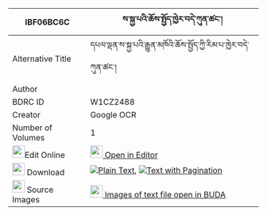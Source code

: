 |IBF06BC6C|ས་སྐྱ་པའི་ཆོས་སྤྱོད་ཁྱེར་བདེ་ཀུན་ཚང་། 
| --- | --- 
|Alternative Title |དཔལ་ལྡན་ས་སྐྱ་པའི་རྒྱུན་མཁོའི་ཆོས་སྤྱོད་ཀྱི་རིམ་པ་ཁྱེར་བདེ་ཀུན་ཚང་།
|Author | 
|BDRC ID | W1CZ2488
|Creator | Google OCR
|Number of Volumes| 1
|<img width="25" src="https://img.icons8.com/color/25/000000/edit-property.png">Edit Online| [<img width="25" src="https://avatars.githubusercontent.com/u/45091458?s=200&v=4"> Open in Editor](http://editor.openpecha.org/IBF06BC6C)
|<img width="25" src="https://img.icons8.com/fluent/48/000000/download-2.png"/>  Download | [![](https://img.icons8.com/color/20/000000/txt.png)Plain Text](https://github.com/Openpecha/IBF06BC6C/releases/download/v1/sakyapa_i_chocho_khyer_de_kun__plain_IBF06BC6C.zip), [![](https://img.icons8.com/color/20/000000/txt.png)Text with Pagination](https://github.com/Openpecha/IBF06BC6C/releases/download/v1/sakyapa_i_chocho_khyer_de_kun__pages_IBF06BC6C.zip)
|<img width="25" src="https://img.icons8.com/plasticine/100/000000/pictures-folder.png"/>  Source Images | [<img width="25" src="https://library.bdrc.io/icons/BUDA-small.svg"> Images of text file open in BUDA](https://library.bdrc.io/show/bdr:W1CZ2488)